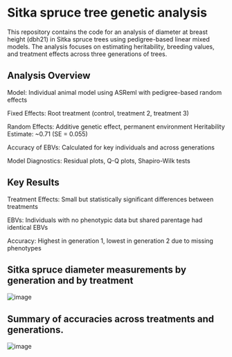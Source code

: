 # Sitka spruce tree genetic analysis
This repository contains the code for an analysis of diameter at breast height (dbh21) in Sitka spruce trees using pedigree-based linear mixed models. The analysis focuses on estimating heritability, breeding values, and treatment effects across three generations of trees.

## Analysis Overview
Model: Individual animal model using ASReml with pedigree-based random effects

Fixed Effects: Root treatment (control, treatment 2, treatment 3)

Random Effects: Additive genetic effect, permanent environment
Heritability Estimate: ~0.71 (SE = 0.055)

Accuracy of EBVs: Calculated for key individuals and across generations

Model Diagnostics: Residual plots, Q-Q plots, Shapiro-Wilk tests

## Key Results
Treatment Effects: Small but statistically significant differences between treatments

EBVs: Individuals with no phenotypic data but shared parentage had identical EBVs

Accuracy: Highest in generation 1, lowest in generation 2 due to missing phenotypes

## Sitka spruce diameter measurements by generation and by treatment
![image](https://github.com/user-attachments/assets/8139885d-3890-4131-bc76-213b829327af)

## Summary of accuracies across treatments and generations. 
![image](https://github.com/user-attachments/assets/75d5302e-5502-4c0f-9838-8a25d7236308)
